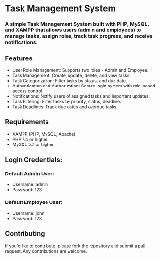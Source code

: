 # Task Management System

### A simple Task Management System built with PHP, MySQL, and XAMPP that allows users (admin and employees) to manage tasks, assign roles, track task progress, and receive notifications.

## Features

- User Role Management: Supports two roles - Admin and Employee.
- Task Management: Create, update, delete, and view tasks.
- Task Categorization: Filter tasks by status, and due date.
- Authentication and Authorization: Secure login system with role-based access control.
- Notifications: Notify users of assigned tasks and important updates.
- Task Filtering: Filter tasks by priority, status, deadline.
- Task Deadlines: Track due dates and overdue tasks.

## Requirements

- XAMPP (PHP, MySQL, Apache)
- PHP 7.4 or higher
- MySQL 5.7 or higher

## Login Credentials:

### Default Admin User:

- Username: admin
- Password: 123

### Default Employee User:

- Username: john
- Password: 123

## Contributing

If you'd like to contribute, please fork the repository and submit a pull request. Any contributions are welcome.
